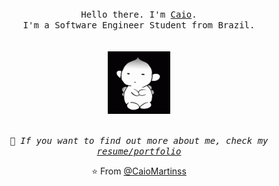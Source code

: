 

<p align="center">
  <br>
  <br>
  <br>
  <samp>Hello there. I'm <a href="https://www.linkedin.com/in/caio-martinss/">Caio</a>.<br> I'm a Software Engineer Student from Brazil.<br><br></samp>
  <br>

  <img src="https://github.com/CaioMartinss/CaioMartinss/blob/main/puck-berserk.gif" width="100" height="100" /> 
  <br>
  <br>



 <p align="center"> <samp><em> 📖 If you want to find out more about me, check my  <a href="https://github.com/CaioMartinss/CaioMartinss/blob/main/resume.md">resume/portfolio</a></p></em></samp>

</p>



<p align="center">⭐️ From <a href="https://github.com/CaioMartinss">@CaioMartinss</a></p> 
